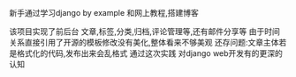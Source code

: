 新手通过学习django by example 和网上教程,搭建博客

该项目实现了前后台 文章,标签,分类,归档,评论管理等,还有邮件分享等
由于时间关系直接引用了开源的模板修改没有美化,整体看来不够美观
还存问题:文章主体若是格式化的代码,发布出来会乱格式
通过这次实践 对django web开发有的更深的认知


